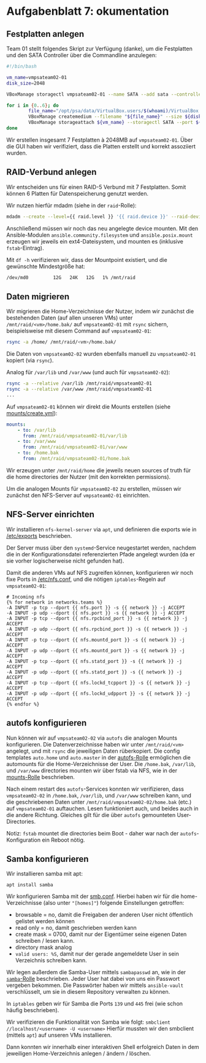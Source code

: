 # Aufgabenblatt 7: okumentation

## Festplatten anlegen

Team 01 stellt folgendes Skript zur Verfügung (danke), um die Festplatten und den SATA Controller über die Commandline anzulegen:
```bash
#!/bin/bash

vm_name=vmpsateam02-01
disk_size=2048

VBoxManage storagectl vmpsateam02-01 --name SATA --add sata --controller IntelAhci --portcount 30

for i in {0..6}; do
        file_name="/opt/psa/data/VirtualBox.users/$(whoami)/VirtualBox VMs/${vm_name}/fileserver-disk${i}.vmdk"
        VBoxManage createmedium --filename "${file_name}" --size ${disk_size} --format VMDK
        VBoxManage storageattach ${vm_name} --storagectl SATA --port ${i} --device 0 --type hdd --medium "${file_name}"
done
```
Wir erstellen insgesamt 7 Festplatten à 2048MB auf `vmpsateam02-01`.
Über die GUI haben wir verifiziert, dass die Platten erstellt und korrekt assoziiert wurden.

## RAID-Verbund anlegen
Wir entscheiden uns für einen RAID-5 Verbund mit 7 Festplatten.
Somit können 6 Platten für Datenspeicherung genutzt werden. 

Wir nutzen hierfür mdadm (siehe in der `raid`-Rolle):
```bash
mdadm --create --level={{ raid.level }} '{{ raid.device }}' --raid-devices={{ raid.devices_count }} {{ raid.devices }}
```

Anschließend müssen wir noch das neu angelegte device mounten.
Mit den Ansible-Modulen `ansible.community.filesystem` und `ansible.posix.mount` erzeugen wir jeweils ein ext4-Dateisystem,
und mounten es (inklusive `fstab`-Eintrag).

Mit `df -h` verifizieren wir, dass der Mountpoint existiert, und die gewünschte Mindestgröße hat:

```bash
/dev/md0         12G   24K   12G   1% /mnt/raid
```

## Daten migrieren

Wir migrieren die Home-Verzeichnisse der Nutzer, indem wir zunächst die bestehenden Daten (auf allen unseren VMs)
unter `/mnt/raid/<vm>/home.bak/` auf `vmpsateam02-01` mit `rsync` sichern, beispielsweise mit diesem Command auf `vmpsateam02-01`:

```bash
rsync -a /home/ /mnt/raid/<vm>/home.bak/
```

Die Daten von `vmpsateam02-02` wurden ebenfalls manuell zu `vmpsateam02-01` kopiert (via `rsync`).

Analog für `/var/lib` und `/var/www` (und auch für `vmpsateam02-02`):
```bash
rsync -a --relative /var/lib /mnt/raid/vmpsateam02-01
rsync -a --relative /var/www /mnt/raid/vmpsateam02-01
...
```

Auf `vmpsateam02-01` können wir direkt die Mounts erstellen (siehe [mounts/create.yml](../../ansible/roles/mounts/tasks/create.yml)):
```yml
mounts:
    - to: /var/lib
      from: /mnt/raid/vmpsateam02-01/var/lib
    - to: /var/www
      from: /mnt/raid/vmpsateam02-01/var/www
    - to: /home.bak
      from: /mnt/raid/vmpsateam02-01/home.bak
```

Wir erzeugen unter `/mnt/raid/home` die jeweils neuen sources of truth für die home directories der Nutzer (mit den korrekten permissions).

Um die analogen Mounts für `vmpsateam02-02` zu erstellen, müssen wir zunächst den NFS-Server auf `vmpsateam02-01` einrichten.

## NFS-Server einrichten 

Wir installieren `nfs-kernel-server` via `apt`, und definieren die exports wie in [/etc/exports](../../ansible/roles/raid/templates/vmpsateam02-01/etc/exports) beschrieben.

Der Server muss über den `systemd`-Service neugestartet werden, nachdem die in der Konfigurationsdatei referenzierten Pfade angelegt wurden (da er sie vorher logischerweise nicht gefunden hat).

Damit die anderen VMs auf NFS zugreifen können, konfigurieren wir noch fixe Ports in [/etc/nfs.conf](../../ansible/roles/raid/templates/vmpsateam02-01/etc/nfs.conf), und die nötigen `iptables`-Regeln auf `vmpsateam02-01`:

```
# Incoming nfs
{% for network in networks.teams %}
-A INPUT -p tcp --dport {{ nfs.port }} -s {{ network }} -j ACCEPT
-A INPUT -p udp --dport {{ nfs.port }} -s {{ network }} -j ACCEPT
-A INPUT -p tcp --dport {{ nfs.rpcbind_port }} -s {{ network }} -j ACCEPT
-A INPUT -p udp --dport {{ nfs.rpcbind_port }} -s {{ network }} -j ACCEPT
-A INPUT -p tcp --dport {{ nfs.mountd_port }} -s {{ network }} -j ACCEPT
-A INPUT -p udp --dport {{ nfs.mountd_port }} -s {{ network }} -j ACCEPT
-A INPUT -p tcp --dport {{ nfs.statd_port }} -s {{ network }} -j ACCEPT
-A INPUT -p udp --dport {{ nfs.statd_port }} -s {{ network }} -j ACCEPT
-A INPUT -p tcp --dport {{ nfs.lockd_tcpport }} -s {{ network }} -j ACCEPT
-A INPUT -p udp --dport {{ nfs.lockd_udpport }} -s {{ network }} -j ACCEPT
{% endfor %}
```

## autofs konfigurieren

Nun können wir auf `vmpsateam02-02` via `autofs` die analogen Mounts konfigurieren.
Die Datenverzeichnisse haben wir unter `/mnt/raid/<vm>` angelegt, und mit `rsync` die jeweiligen Daten rüberkopiert.
Die config templates `auto.home` und `auto.master` in der [autofs-Rolle](../../ansible/roles/autofs) ermöglichen die automounts für die Home-Verzeichnisse der User.
Die `/home.bak`, `/var/lib`, und `/var/www` directories mounten wir über fstab via NFS, wie in der [mounts-Rolle](../../ansible/roles/mounts) beschrieben.

Nach einem restart des `autofs`-Services konnten wir verifizieren, dass `vmpsateam02-02` in `/home.bak`, `/var/lib`, und `/var/www` schreiben kann,
und die geschriebenen Daten unter `/mnt/raid/vmpsateam02-02/home.bak` (etc.) auf `vmpsateam02-01` auftauchen.
Lesen funktioniert auch, und beides auch in die andere Richtung.
Gleiches gilt für die über `autofs` gemounteten User-Directories.

Notiz: `fstab` mountet die directories beim Boot - daher war nach der `autofs`-Konfiguration ein Reboot nötig.

## Samba konfigurieren

Wir installieren samba mit apt:
```shell
apt install samba
```

Wir konfigurieren Samba mit der [smb.conf](../../roles/samba/templates/vmpsateam02-01/etc/smb.conf).
Hierbei haben wir für die home-Verzeichnisse (also unter `"[homes]"`) folgende Einstellungen getroffen:
- browsable = no, damit die Freigaben der anderen User nicht öffentlich gelistet werden können
- read only = no, damit geschrieben werden kann
- create mask = 0700, damit nur der Eigentümer seine eigenen Daten schreiben / lesen kann.
- directory mask analog
- `valid users: %S`, damit nur der gerade angemeldete User in sein Verzeichnis schreiben kann.

Wir legen außerdem die Samba-User mittels `sambapasswd` an, wie in der [`samba`-Rolle](../../ansible/roles/samba) beschrieben.
Jeder User hat dabei von uns ein Passwort vergeben bekommen.
Die Passwörter haben wir mittels `ansible-vault` verschlüsselt, um sie in diesem Repository verwalten zu können.

In `iptables` geben wir für Samba die Ports `139` und `445` frei (wie schon häufig beschrieben).

Wir verifizieren die Funktionalität von Samba wie folgt:
`smbclient //localhost/<username> -U <username>`
Hierfür mussten wir den smbclient (mittels `apt`) auf unseren VMs installieren.

Dann konnten wir innerhalb einer interaktiven Shell erfolgreich Daten in dem jeweiligen Home-Verzeichnis anlegen / ändern / löschen.

